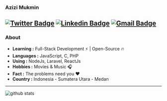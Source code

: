### Azizi Mukmin 
[![Twitter Badge](https://img.shields.io/badge/-ziimkmn-1ca0f1?style=flat-square&logo=twitter&logoColor=white&link=https://twitter.com/ziimkmn)](https://twitter.com/ziimkmn)  [![Linkedin Badge](https://img.shields.io/badge/-azizi_mukmin_aulia-blue?style=flat-square&logo=Linkedin&logoColor=white&link=https://www.linkedin.com/in/azizi-mukmin-aulia-78ab74120//)](https://id.linkedin.com/in/azizi-mukmin-aulia-78ab74120) [![Gmail Badge](https://img.shields.io/badge/-azizimukmin8@gmail.com-c14438?style=flat-square&logo=Gmail&logoColor=white&link=mailto:azizimukmin8@gmail.com)](mailto:azizimukmin8@gmail.com)
---------------------------------------------------------------------------------------------------------------------------------------------------------------------------------
### About

-  **Learning :** Full-Stack Development :zap: | Open-Source :fire:	
-  **Languages :** JavaScript, C, PHP
-  **Using :** NodeJs, Laravel, ReactJs
-  **Hobbies :** Movies & Music :headphones:
-  **Fact :** The problems need you :heart: 
-  **Country :** Indonesia - Sumatera Utara - Medan

---------------------------------------------------------------------------------------------------------------------------------------------------------------------------------

![github stats](https://github-readme-stats.vercel.app/api?username=azizituntungan321&show_icons=true)
